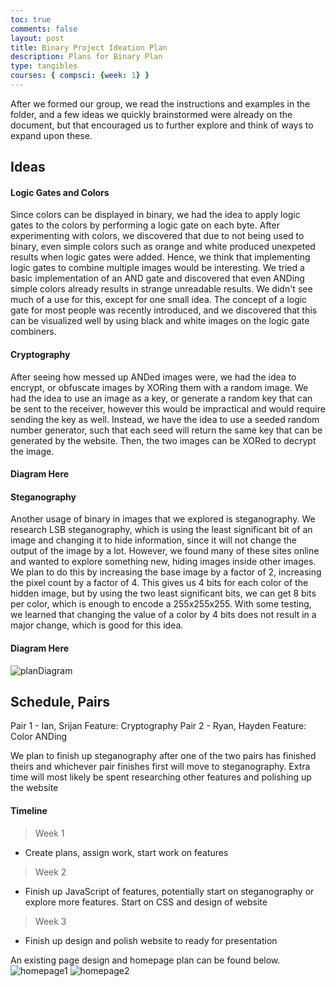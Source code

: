 ```yaml
---
toc: true
comments: false
layout: post
title: Binary Project Ideation Plan
description: Plans for Binary Plan
type: tangibles
courses: { compsci: {week: 1} }
---
```


After we formed our group, we read the instructions and examples in the folder, and a few ideas we quickly brainstormed were already on the document, but that encouraged us to further explore and think of ways to expand upon these. 

## Ideas

#### Logic Gates and Colors
Since colors can be displayed in binary, we had the idea to apply logic gates to the colors by performing a logic gate on each byte. After experimenting with colors, we discovered that due to not being used to binary, even simple colors such as orange and white produced unexpeted results when logic gates were added. Hence, we think that implementing logic gates to combine multiple images would be interesting. We tried a basic implementation of an AND gate and discovered that even ANDing simple colors already results in strange unreadable results. We didn't see much of a use for this, except for one small idea. The concept of a logic gate for most people was recently introduced, and we discovered that this can be visualized well by using black and white images on the logic gate combiners.

#### Cryptography
After seeing how messed up ANDed images were, we had the idea to encrypt, or obfuscate images by XORing them with a random image. We had the idea to use an image as a key, or generate a random key that can be sent to the receiver, however this would be impractical and would require sending the key as well. Instead, we have the idea to use a seeded random number generator, such that each seed will return the same key that can be generated by the website. Then, the two images can be XORed to decrypt the image.

#### Diagram Here

#### Steganography
Another usage of binary in images that we explored is steganography. We research LSB steganography, which is using the least significant bit of an image and changing it to hide information, since it will not change the output of the image by a lot. However, we found many of these sites online and wanted to explore something new, hiding images inside other images. We plan to do this by increasing the base image by a factor of 2, increasing the pixel count by a factor of 4. This gives us 4 bits for each color of the hidden image, but by using the two least significant bits, we can get 8 bits per color, which is enough to encode a 255x255x255. With some testing, we learned that changing the value of a color by 4 bits does not result in a major change, which is good for this idea.

#### Diagram Here
![planDiagram](../../../images/binaryplan.png)

## Schedule, Pairs
Pair 1 - Ian, Srijan
Feature: Cryptography
Pair 2 - Ryan, Hayden
Feature: Color ANDing

We plan to finish up steganography after one of the two pairs has finished theirs and whichever pair finishes first will move to steganography. Extra time will most likely be spent researching other features and polishing up the website

#### Timeline
> Week 1
 - Create plans, assign work, start work on features

> Week 2
 - Finish up JavaScript of features, potentially start on steganography or explore more features. Start on CSS and design of website

> Week 3
 - Finish up design and polish website to ready for presentation

An existing page design and homepage plan can be found below.
![homepage1](../../../images/homepage1.png)
![homepage2](../../../images/homepage2.png)